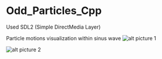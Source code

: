 # Odd_Particles_Cpp
Used SDL2 (Simple DirectMedia Layer)

Particle motions visualization within sinus wave 
![alt picture 1](https://github.com/sanoguzhan/Odd_Particles/Odd_Particles/branch/path/to/pic1.png)

![alt picture 2](https://github.com/sanoguzhan/Odd_Particles/Odd_Particles/branch/path/to/pic2.png)


